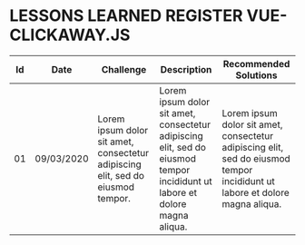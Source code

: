 <h1>LESSONS LEARNED REGISTER VUE-CLICKAWAY.JS</H1>
<table>
<thead>
<th>Id</th>
<th>Date</th>
<th>Challenge</th>
<th>Description</th>
<th>Recommended Solutions</th>
</thead>
<tbody>
<tr>
<td>01</td>
<td>09/03/2020</td>
<td>Lorem ipsum dolor sit amet, consectetur adipiscing elit, sed do eiusmod tempor.</td>
<td>Lorem ipsum dolor sit amet, consectetur adipiscing elit, sed do eiusmod tempor incididunt ut labore et dolore magna aliqua.</td>
<td>Lorem ipsum dolor sit amet, consectetur adipiscing elit, sed do eiusmod tempor incididunt ut labore et dolore magna aliqua.</td>
</tr>
</tbody>
</table>
